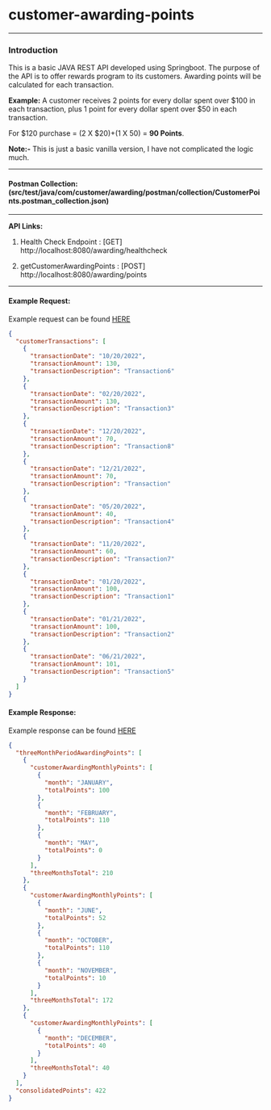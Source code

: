 # customer-awarding-points

***

### Introduction

This is a basic  JAVA REST API developed using Springboot. The purpose of the API is to offer rewards program to its customers. Awarding points will be calculated for each transaction.

**Example:** A customer receives 2 points for every dollar spent over $100 in each transaction, plus 1 point for every dollar spent over $50 in each transaction.

For $120 purchase = (2 X $20)+(1 X 50) = **90 Points**.

**Note:-** This is just a basic vanilla version, I have not complicated the logic much.

***
#### Postman Collection: (src/test/java/com/customer/awarding/postman/collection/CustomerPoints.postman_collection.json)

***
**API Links:**

1. Health Check Endpoint : [GET] http://localhost:8080/awarding/healthcheck

2. getCustomerAwardingPoints : [POST] http://localhost:8080/awarding/points

***

#### Example Request:

Example request can be found [HERE](/src/test/java/com/customer/awarding/data/Request.json)

```json
{
  "customerTransactions": [
    {
      "transactionDate": "10/20/2022",
      "transactionAmount": 130,
      "transactionDescription": "Transaction6"
    },
    {
      "transactionDate": "02/20/2022",
      "transactionAmount": 130,
      "transactionDescription": "Transaction3"
    },
    {
      "transactionDate": "12/20/2022",
      "transactionAmount": 70,
      "transactionDescription": "Transaction8"
    },
    {
      "transactionDate": "12/21/2022",
      "transactionAmount": 70,
      "transactionDescription": "Transaction"
    },
    {
      "transactionDate": "05/20/2022",
      "transactionAmount": 40,
      "transactionDescription": "Transaction4"
    },
    {
      "transactionDate": "11/20/2022",
      "transactionAmount": 60,
      "transactionDescription": "Transaction7"
    },
    {
      "transactionDate": "01/20/2022",
      "transactionAmount": 100,
      "transactionDescription": "Transaction1"
    },
    {
      "transactionDate": "01/21/2022",
      "transactionAmount": 100,
      "transactionDescription": "Transaction2"
    },
    {
      "transactionDate": "06/21/2022",
      "transactionAmount": 101,
      "transactionDescription": "Transaction5"
    }
  ]
}
```

#### Example Response:

Example response can be found [HERE](/src/test/java/com/customer/awarding/data/Response.json)

```json
{
  "threeMonthPeriodAwardingPoints": [
    {
      "customerAwardingMonthlyPoints": [
        {
          "month": "JANUARY",
          "totalPoints": 100
        },
        {
          "month": "FEBRUARY",
          "totalPoints": 110
        },
        {
          "month": "MAY",
          "totalPoints": 0
        }
      ],
      "threeMonthsTotal": 210
    },
    {
      "customerAwardingMonthlyPoints": [
        {
          "month": "JUNE",
          "totalPoints": 52
        },
        {
          "month": "OCTOBER",
          "totalPoints": 110
        },
        {
          "month": "NOVEMBER",
          "totalPoints": 10
        }
      ],
      "threeMonthsTotal": 172
    },
    {
      "customerAwardingMonthlyPoints": [
        {
          "month": "DECEMBER",
          "totalPoints": 40
        }
      ],
      "threeMonthsTotal": 40
    }
  ],
  "consolidatedPoints": 422
}
```
